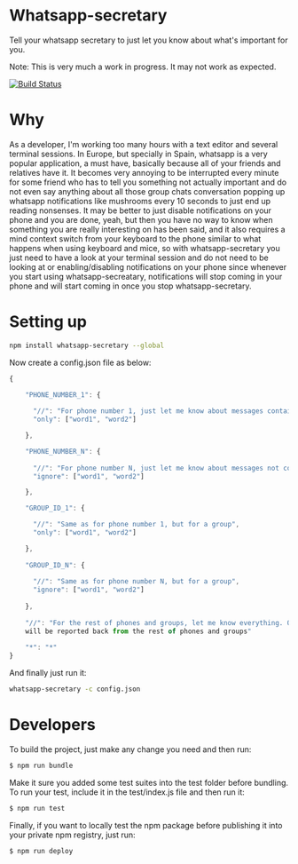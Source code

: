 # Whatsapp-secretary

Tell your whatsapp secretary to just let you know about what's important for you.

Note: This is very much a work in progress. It may not work as expected.

[![Build Status](https://travis-ci.org/Tsur/whatsapp-secretary.png)](https://travis-ci.org/Tsur/whatsapp-secretary)


# Why

As a developer, I'm working too many hours with a text editor and several terminal sessions. In Europe, but specially
 in Spain, whatsapp is a very popular application, a must have, basically because all of your friends and relatives 
 have it. It becomes very annoying to be interrupted every minute for some friend who has to tell you something not 
 actually important and do not even say anything about all those group chats conversation popping up whatsapp 
 notifications like mushrooms every 10 seconds to just end up reading nonsenses. It may be better to just disable 
 notifications on your phone and you are done, yeah, but then you have no way to know when something you are really 
 interesting on has been said, and it also requires a mind context switch from your keyboard to the phone similar to 
 what happens when using keyboard and mice, so with whatsapp-secretary you just need to have a look at your terminal 
 session and do not need to be looking at or enabling/disabling notifications on your phone since whenever you start 
 using whatsapp-secreatary, notifications will stop coming in your phone and will start coming in once you stop whatsapp-secretary.

# Setting up

```bash
npm install whatsapp-secretary --global
```

Now create a config.json file as below:

```js
{
    
    "PHONE_NUMBER_1": {

      "//": "For phone number 1, just let me know about messages containing word1 or word2",
      "only": ["word1", "word2"]

    },

    "PHONE_NUMBER_N": {
    
      "//": "For phone number N, just let me know about messages not containing word1 or word2",
      "ignore": ["word1", "word2"]

    },

    "GROUP_ID_1": {

      "//": "Same as for phone number 1, but for a group",
      "only": ["word1", "word2"]

    },
    
    "GROUP_ID_N": {
      
      "//": "Same as for phone number N, but for a group",
      "ignore": ["word1", "word2"]
    
    },
    
    "//": "For the rest of phones and groups, let me know everything. Otherwise, remove line below and no message 
    will be reported back from the rest of phones and groups"
    
    "*": "*"
}
```

And finally just run it:

```bash
whatsapp-secretary -c config.json
```

# Developers

To build the project, just make any change you need and then run:

```bash
$ npm run bundle
```

Make it sure you added some test suites into the test folder before bundling. To run your test, include it in the 
test/index.js 
file and then run it:

```bash
$ npm run test
```

Finally, if you want to locally test the npm package before publishing it into your private npm registry, just run:

```bash
$ npm run deploy
```

